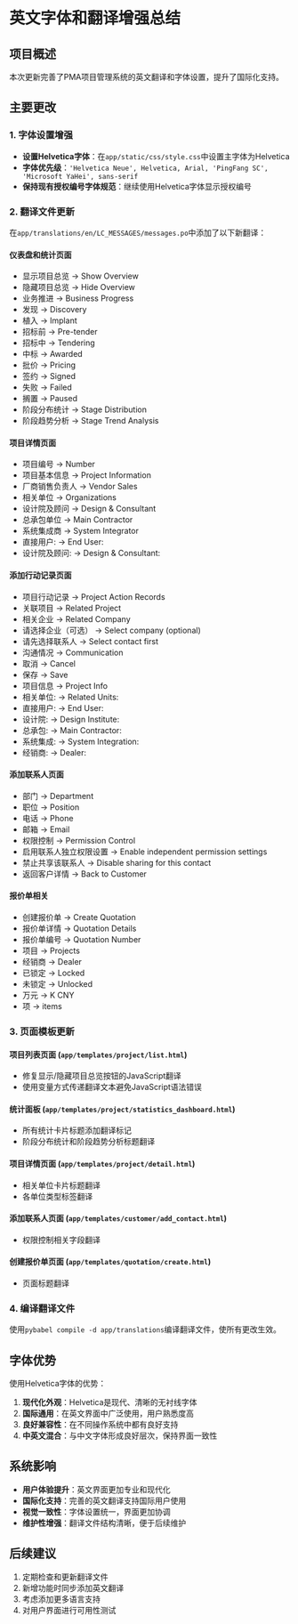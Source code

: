# 英文字体和翻译增强总结

## 项目概述
本次更新完善了PMA项目管理系统的英文翻译和字体设置，提升了国际化支持。

## 主要更改

### 1. 字体设置增强
- **设置Helvetica字体**：在`app/static/css/style.css`中设置主字体为Helvetica
- **字体优先级**：`'Helvetica Neue', Helvetica, Arial, 'PingFang SC', 'Microsoft YaHei', sans-serif`
- **保持现有授权编号字体规范**：继续使用Helvetica字体显示授权编号

### 2. 翻译文件更新
在`app/translations/en/LC_MESSAGES/messages.po`中添加了以下新翻译：

#### 仪表盘和统计页面
- 显示项目总览 → Show Overview
- 隐藏项目总览 → Hide Overview 
- 业务推进 → Business Progress
- 发现 → Discovery
- 植入 → Implant
- 招标前 → Pre-tender
- 招标中 → Tendering
- 中标 → Awarded
- 批价 → Pricing
- 签约 → Signed
- 失败 → Failed
- 搁置 → Paused
- 阶段分布统计 → Stage Distribution
- 阶段趋势分析 → Stage Trend Analysis

#### 项目详情页面
- 项目编号 → Number
- 项目基本信息 → Project Information
- 厂商销售负责人 → Vendor Sales
- 相关单位 → Organizations
- 设计院及顾问 → Design & Consultant
- 总承包单位 → Main Contractor
- 系统集成商 → System Integrator
- 直接用户: → End User:
- 设计院及顾问: → Design & Consultant:

#### 添加行动记录页面
- 项目行动记录 → Project Action Records
- 关联项目 → Related Project
- 相关企业 → Related Company
- 请选择企业（可选） → Select company (optional)
- 请先选择联系人 → Select contact first
- 沟通情况 → Communication
- 取消 → Cancel
- 保存 → Save
- 项目信息 → Project Info
- 相关单位: → Related Units:
- 直接用户: → End User:
- 设计院: → Design Institute:
- 总承包: → Main Contractor:
- 系统集成: → System Integration:
- 经销商: → Dealer:

#### 添加联系人页面
- 部门 → Department
- 职位 → Position
- 电话 → Phone
- 邮箱 → Email
- 权限控制 → Permission Control
- 启用联系人独立权限设置 → Enable independent permission settings
- 禁止共享该联系人 → Disable sharing for this contact
- 返回客户详情 → Back to Customer

#### 报价单相关
- 创建报价单 → Create Quotation
- 报价单详情 → Quotation Details
- 报价单编号 → Quotation Number
- 项目 → Projects
- 经销商 → Dealer
- 已锁定 → Locked
- 未锁定 → Unlocked
- 万元 → K CNY
- 项 → items

### 3. 页面模板更新

#### 项目列表页面 (`app/templates/project/list.html`)
- 修复显示/隐藏项目总览按钮的JavaScript翻译
- 使用变量方式传递翻译文本避免JavaScript语法错误

#### 统计面板 (`app/templates/project/statistics_dashboard.html`)
- 所有统计卡片标题添加翻译标记
- 阶段分布统计和阶段趋势分析标题翻译

#### 项目详情页面 (`app/templates/project/detail.html`)
- 相关单位卡片标题翻译
- 各单位类型标签翻译

#### 添加联系人页面 (`app/templates/customer/add_contact.html`)
- 权限控制相关字段翻译

#### 创建报价单页面 (`app/templates/quotation/create.html`)
- 页面标题翻译

### 4. 编译翻译文件
使用`pybabel compile -d app/translations`编译翻译文件，使所有更改生效。

## 字体优势
使用Helvetica字体的优势：
1. **现代化外观**：Helvetica是现代、清晰的无衬线字体
2. **国际通用**：在英文界面中广泛使用，用户熟悉度高
3. **良好兼容性**：在不同操作系统中都有良好支持
4. **中英文混合**：与中文字体形成良好层次，保持界面一致性

## 系统影响
- **用户体验提升**：英文界面更加专业和现代化
- **国际化支持**：完善的英文翻译支持国际用户使用
- **视觉一致性**：字体设置统一，界面更加协调
- **维护性增强**：翻译文件结构清晰，便于后续维护

## 后续建议
1. 定期检查和更新翻译文件
2. 新增功能时同步添加英文翻译
3. 考虑添加更多语言支持
4. 对用户界面进行可用性测试 